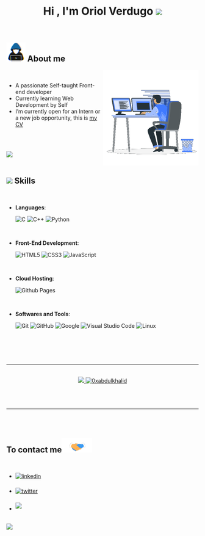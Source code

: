 
<h1 align="center"><b>Hi , I'm Oriol Verdugo </b><img src="https://media.giphy.com/media/hvRJCLFzcasrR4ia7z/giphy.gif" width="35"></h1>
<!--  -->


<br>



	
## <picture><img src = "https://github.com/0xAbdulKhalid/0xAbdulKhalid/raw/main/assets/mdImages/about_me.gif" width = 50px></picture> **About me**

<picture> <img align="right" src="https://github.com/0xAbdulKhalid/0xAbdulKhalid/raw/main/assets/mdImages/Right_Side.gif" width = 250px></picture>

<br>

- A passionate Self-taught Front-end developer
- Currently learning Web Development by Self
- I’m currently open for an Intern or a new job opportunity, this is [my CV](https://read.cv/0xabdulkhalid)

<br><br>

<img src="https://user-images.githubusercontent.com/73097560/115834477-dbab4500-a447-11eb-908a-139a6edaec5c.gif"><br><br>

## <img src="https://media2.giphy.com/media/QssGEmpkyEOhBCb7e1/giphy.gif?cid=ecf05e47a0n3gi1bfqntqmob8g9aid1oyj2wr3ds3mg700bl&rid=giphy.gif" width ="25"><b> Skills</b>
<br>

<p align="center">

- **Languages**:
    
    ![C](https://img.shields.io/badge/C%20-%232370ED.svg?style=for-the-badge&logo=c&logoColor=white)
    ![C++](https://img.shields.io/badge/C++%20-%2300599C.svg?style=for-the-badge&logo=c%2B%2B&logoColor=white)
    ![Python](https://img.shields.io/badge/Python%20-%2314354C.svg?style=for-the-badge&logo=python&logoColor=white)

<br>   
    
- **Front-End Development**:

   ![HTML5](https://img.shields.io/badge/HTML5%20-%23E34F26.svg?style=for-the-badge&logo=html5&logoColor=white)
   ![CSS3](https://img.shields.io/badge/CSS%20-%231572B6.svg?style=for-the-badge&logo=css3&logoColor=white)
   ![JavaScript](https://img.shields.io/badge/JavaScript%20-%23F7DF1E.svg?style=for-the-badge&logo=javascript&logoColor=black)

<br>

- **Cloud Hosting**:

    ![Github Pages](https://img.shields.io/badge/GitHub%20Pages-%23327FC7.svg?style=for-the-badge&logo=github&logoColor=white)
    
<br>

- **Softwares and Tools**:

    ![Git](https://img.shields.io/badge/git-%23F05033.svg?style=for-the-badge&logo=git&logoColor=white)
    ![GitHub](https://img.shields.io/badge/github-%23121011.svg?style=for-the-badge&logo=github&logoColor=white)
    ![Google](https://img.shields.io/badge/google-%234285F4.svg?style=for-the-badge&logo=google&logoColor=white)
    ![Visual Studio Code](https://img.shields.io/badge/Visual%20Studio%20Code-0078d7.svg?style=for-the-badge&logo=visual-studio-code&logoColor=white)
    ![Linux](https://img.shields.io/badge/Linux-FCC624?style=for-the-badge&logo=linux&logoColor=black) 

<br>   


</p>

<br>
<br>

-----

<br>


<div align="center">

<a href="https://github.com/0xabdulkhalid/">
  <img src="https://github-readme-stats.vercel.app/api?username=0xabdulkhalid&include_all_commits=true&count_private=true&show_icons=true&line_height=20&title_color=7A7ADB&icon_color=2234AE&text_color=D3D3D3&bg_color=0,000000,130F40" width="450"/>
  <img src="https://github-readme-stats.vercel.app/api/top-langs?username=0xabdulkhalid&show_icons=true&locale=en&layout=compact&line_height=20&title_color=7A7ADB&icon_color=2234AE&text_color=D3D3D3&bg_color=0,000000,130F40" width="375"  alt="0xabdulkhalid"/>

</a>
</div>

<br>
<br>
<br>

-----

<br>
<br>

## <b> To contact me</b><img src="https://github.com/0xAbdulKhalid/0xAbdulKhalid/raw/main/assets/mdImages/handshake.gif" width ="80">
<br>
<div align='left'>

<ul>

<li>
<a href="https://www.linkedin.com/in/oriol-verdugo-soria-498a80205/" target="_blank">
<img src="https://img.shields.io/badge/linkedin  -%2300acee.svg?color=405DE6&style=for-the-badge&logo=linkedin&logoColor=white" alt=linkedin style="margin-bottom: 5px;"/>
</a>
</li>

<br>

<li>
<a href="https://x.com/OriolVerdugo14" target="_blank">
<img src="https://img.shields.io/badge/twitter-%2300acee.svg?color=1DA1F2&style=for-the-badge&logo=twitter&logoColor=white" alt=twitter style="margin-bottom: 5px;"/>
</a>
</li>

<br>

<li>
<a href="mailto:oriolverdugosoria@gmail.com" target="_blank">
<img src="https://img.shields.io/badge/gmail-%23EA4335.svg?style=for-the-badge&logo=gmail&logoColor=white" t=mail style="margin-bottom: 5px;" />
</a>
</li>
	
</ul>
</div>

<br>
<img src="https://user-images.githubusercontent.com/73097560/115834477-dbab4500-a447-11eb-908a-139a6edaec5c.gif">
<br>
<br>
<br>

<div align='center'>

